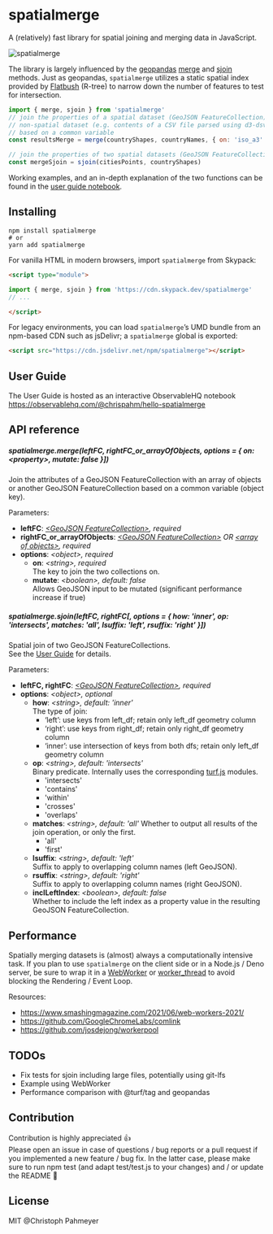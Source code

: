 # spatialmerge

A (relatively) fast library for spatial joining and merging data in JavaScript.

![spatialmerge](https://user-images.githubusercontent.com/20703207/124135500-25399100-da84-11eb-9c06-92db61b107e8.png)

The library is largely influenced by the [geopandas](https://geopandas.org/docs/user_guide/mergingdata.html) [merge](https://pandas.pydata.org/pandas-docs/stable/reference/api/pandas.DataFrame.merge.html) and [sjoin](https://geopandas.org/docs/reference/api/geopandas.sjoin.html) methods. Just as geopandas, `spatialmerge` utilizes a static spatial index provided by [Flatbush](https://github.com/mourner/flatbush) (R-tree) to narrow down the number of features to test for intersection.

```js
import { merge, sjoin } from 'spatialmerge'
// join the properties of a spatial dataset (GeoJSON FeatureCollection) with a
// non-spatial dataset (e.g. contents of a CSV file parsed using d3-dsv) 
// based on a common variable
const resultsMerge = merge(countryShapes, countryNames, { on: 'iso_a3' })

// join the properties of two spatial datasets (GeoJSON FeatureCollections)
const mergeSjoin = sjoin(citiesPoints, countryShapes)
```

Working examples, and an in-depth explanation of the two functions can be found in the [user guide notebook](https://observablehq.com/@chrispahm/hello-spatialmerge).

## Installing
```shell
npm install spatialmerge
# or
yarn add spatialmerge
```

For vanilla HTML in modern browsers, import `spatialmerge` from Skypack:

```html
<script type="module">

import { merge, sjoin } from 'https://cdn.skypack.dev/spatialmerge'
// ...

</script>
```

For legacy environments, you can load `spatialmerge`’s UMD bundle from an npm-based CDN such as jsDelivr; a `spatialmerge` global is exported:

```html
<script src="https://cdn.jsdelivr.net/npm/spatialmerge"></script>
```

## User Guide

The User Guide is hosted as an interactive ObservableHQ notebook  
https://observablehq.com/@chrispahm/hello-spatialmerge

## API reference

##### spatialmerge.merge(*leftFC, rightFC_or_arrayOfObjects, options = { on: \<property\>, mutate: false }]*)

Join the attributes of a GeoJSON FeatureCollection with an array of objects or another GeoJSON FeatureCollection based on a common variable (object key).

Parameters: 
- **leftFC**: *[\<GeoJSON FeatureCollection\>](https://macwright.com/2015/03/23/geojson-second-bite.html#featurecollection), required*
- **rightFC_or_arrayOfObjects**: *[\<GeoJSON FeatureCollection\>](https://macwright.com/2015/03/23/geojson-second-bite.html#featurecollection) OR [\<array of objects\>](https://eloquentjavascript.net/04_data.html#p_d1H6/6O79A), required*
- **options**: *\<object\>, required*
  - **on**: *\<string\>, required*  
  The key to join the two collections on.
  - **mutate**: *\<boolean\>, default: false*  
  Allows GeoJSON input to be mutated (significant performance increase if true) 


##### spatialmerge.sjoin(*leftFC, rightFC[, options = { how: 'inner', op: 'intersects', matches: 'all', lsuffix: 'left', rsuffix: 'right' }]*)

Spatial join of two GeoJSON FeatureCollections.  
See the [User Guide](https://observablehq.com/@chrispahm/hello-spatialmerge) for details.

Parameters:
- **leftFC, rightFC**: *[\<GeoJSON FeatureCollection\>](https://macwright.com/2015/03/23/geojson-second-bite.html#featurecollection), required*
- **options**: *\<object\>, optional*
  - **how**: *\<string\>, default: 'inner'*  
  The type of join:
    - ‘left’: use keys from left_df; retain only left_df geometry column
    - ‘right’: use keys from right_df; retain only right_df geometry column
    - ‘inner’: use intersection of keys from both dfs; retain only left_df geometry column
  - **op**: *\<string\>, default: 'intersects'*  
  Binary predicate. Internally uses the corresponding [turf.js](http://turfjs.org/) modules.
    - 'intersects'
    - 'contains'
    - 'within'
    - 'crosses'
    - 'overlaps'
  - **matches**: *\<string\>, default: 'all'* 
  Whether to output all results of the join operation, or only the first.
    - 'all'
    - 'first'
  - **lsuffix**: *\<string\>, default: 'left'*  
  Suffix to apply to overlapping column names (left GeoJSON).
  - **rsuffix**: *\<string\>, default: 'right'*  
  Suffix to apply to overlapping column names (right GeoJSON).
  - **inclLeftIndex**: *\<boolean\>, default: false*  
  Whether to include the left index as a property value in the resulting GeoJSON FeatureCollection.

## Performance

Spatially merging datasets is (almost) always a computationally intensive task. If you plan to use `spatialmerge` on the client side or in a Node.js / Deno server, be sure to wrap it in a [WebWorker](https://developer.mozilla.org/en-US/docs/Web/API/Web_Workers_API/Using_web_workers) or [worker_thread](https://nodejs.org/api/worker_threads.html) to avoid blocking the Rendering / Event Loop. 

Resources:
- https://www.smashingmagazine.com/2021/06/web-workers-2021/
- https://github.com/GoogleChromeLabs/comlink
- https://github.com/josdejong/workerpool


## TODOs

- Fix tests for sjoin including large files, potentially using git-lfs
- Example using WebWorker  
- Performance comparison with @turf/tag and geopandas

## Contribution

Contribution is highly appreciated 👍  
Please open an issue in case of questions / bug reports or a pull request if you implemented a new feature / bug fix.
In the latter case, please make sure to run npm test (and adapt test/test.js to your changes) and / or update the README 🙂

## License

MIT @Christoph Pahmeyer